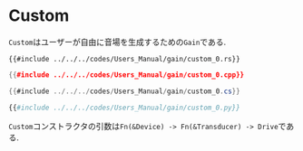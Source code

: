 # Custom

`Custom`はユーザーが自由に音場を生成するための`Gain`である.

```rust,edition2024
{{#include ../../../codes/Users_Manual/gain/custom_0.rs}}
```

```cpp
{{#include ../../../codes/Users_Manual/gain/custom_0.cpp}}
```

```cs
{{#include ../../../codes/Users_Manual/gain/custom_0.cs}}
```

```python
{{#include ../../../codes/Users_Manual/gain/custom_0.py}}
```

`Custom`コンストラクタの引数は`Fn(&Device) -> Fn(&Transducer) -> Drive`である.

